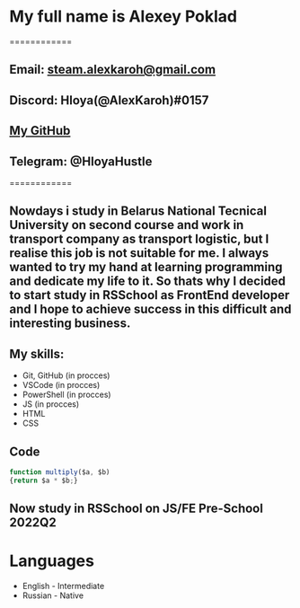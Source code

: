 # My full name is Alexey Poklad
============
## Email: steam.alexkaroh@gmail.com 
## Discord: Hloya(@AlexKaroh)#0157
## [My GitHub](https://github.com/AlexKaroh)
## Telegram: @HloyaHustle 
============
## Nowdays i study in Belarus National Tecnical University on second course and work in transport company as transport logistic, but I realise this job is not suitable for me. I always wanted to try my hand at learning programming and dedicate my life to it. So thats why I decided to start study in RSSchool as FrontEnd developer and I hope to achieve success in this difficult and interesting business.
## My skills:
* Git, GitHub (in procces)
* VSCode (in procces)
* PowerShell (in procces)
* JS (in procces)
* HTML
* CSS
## Code
```javascript
function multiply($a, $b)
{return $a * $b;}
```
## Now study in  RSSchool on JS/FE Pre-School 2022Q2
# Languages
* English - Intermediate
* Russian - Native 